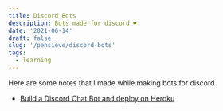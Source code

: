 ```yaml
---
title: Discord Bots
description: Bots made for discord ❤️
date: '2021-06-14'
draft: false
slug: '/pensieve/discord-bots'
tags:
  - learning
---
```


Here are some notes that I made while making bots for discord

- [Build a Discord Chat Bot and deploy on Heroku](https://www.notion.so/Discord-Chat-Bot-671d9c9ab966413c94e5916294eb6d37)
